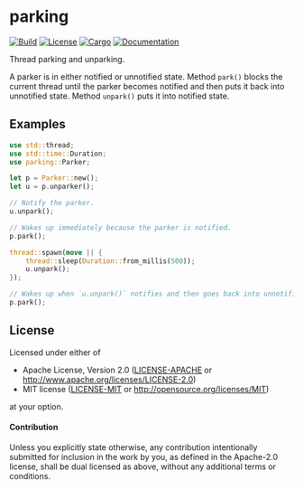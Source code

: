# parking

[![Build](https://github.com/stjepang/parking/workflows/Build%20and%20test/badge.svg)](
https://github.com/stjepang/parking/actions)
[![License](https://img.shields.io/badge/license-MIT%2FApache--2.0-blue.svg)](
https://github.com/stjepang/parking)
[![Cargo](https://img.shields.io/crates/v/parking.svg)](
https://crates.io/crates/parking)
[![Documentation](https://docs.rs/parking/badge.svg)](
https://docs.rs/parking)

Thread parking and unparking.

A parker is in either notified or unnotified state. Method `park()` blocks
the current thread until the parker becomes notified and then puts it back into unnotified
state. Method `unpark()` puts it into notified state.

## Examples

```rust
use std::thread;
use std::time::Duration;
use parking::Parker;

let p = Parker::new();
let u = p.unparker();

// Notify the parker.
u.unpark();

// Wakes up immediately because the parker is notified.
p.park();

thread::spawn(move || {
    thread::sleep(Duration::from_millis(500));
    u.unpark();
});

// Wakes up when `u.unpark()` notifies and then goes back into unnotified state.
p.park();
```

## License

Licensed under either of

 * Apache License, Version 2.0 ([LICENSE-APACHE](LICENSE-APACHE) or http://www.apache.org/licenses/LICENSE-2.0)
 * MIT license ([LICENSE-MIT](LICENSE-MIT) or http://opensource.org/licenses/MIT)

at your option.

#### Contribution

Unless you explicitly state otherwise, any contribution intentionally submitted
for inclusion in the work by you, as defined in the Apache-2.0 license, shall be
dual licensed as above, without any additional terms or conditions.
